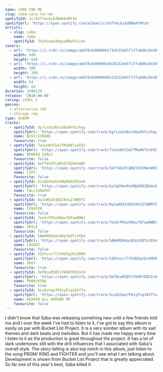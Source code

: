 ```yaml
---
name: CARE FOR ME
slug: saba-care-for-me
spotifyId: 1crhG7YecAj6ZN0AAYMYsb
spotifyUrl: 'https://open.spotify.com/album/1crhG7YecAj6ZN0AAYMYsb'
artists:
  - slug: saba
    name: Saba
    spotifyId: 7Hjbimq43OgxaBRpFXic4x
covers:
  - url: 'https://i.scdn.co/image/ab67616d0000b273d132de5f1ffa8d6c8e38fdcf'
    width: 640
    height: 640
  - url: 'https://i.scdn.co/image/ab67616d00001e02d132de5f1ffa8d6c8e38fdcf'
    width: 300
    height: 300
  - url: 'https://i.scdn.co/image/ab67616d00004851d132de5f1ffa8d6c8e38fdcf'
    width: 64
    height: 64
duration: 2500129
release: '2018-04-05'
rating: LEVEL_2
genres:
  - alternative r&b
  - chicago rap
type: ALBUM
tracks:
  - spotifyId: 5grLxdzdEocGbwXhYLohqy
    spotifyUrl: 'https://open.spotify.com/track/5grLxdzdEocGbwXhYLohqy'
    name: BUSY/SIRENS
    favourite: true
  - spotifyId: 7a1unWJCbdJfMuN4TosE92
    spotifyUrl: 'https://open.spotify.com/track/7a1unWJCbdJfMuN4TosE92'
    name: BROKEN GIRLS
    favourite: false
  - spotifyId: 5m7T46ZFLWKE5YOIN4nW0h
    spotifyUrl: 'https://open.spotify.com/track/5m7T46ZFLWKE5YOIN4nW0h'
    name: LIFE
    favourite: false
  - spotifyId: 6z2qhhmoRzUMp0GDZN2mnb
    spotifyUrl: 'https://open.spotify.com/track/6z2qhhmoRzUMp0GDZN2mnb'
    name: CALLIGRAPHY
    favourite: true
  - spotifyId: 0qJw8E4X3QGCRoSZ7WBRT5
    spotifyUrl: 'https://open.spotify.com/track/0qJw8E4X3QGCRoSZ7WBRT5'
    name: FIGHTER
    favourite: false
  - spotifyId: 7eukrPH1wVWau7bFawBWWJ
    spotifyUrl: 'https://open.spotify.com/track/7eukrPH1wVWau7bFawBWWJ'
    name: SMILE
    favourite: false
  - spotifyId: 5AW4RDHdacNVptKdTxtE64
    spotifyUrl: 'https://open.spotify.com/track/5AW4RDHdacNVptKdTxtE64'
    name: LOGOUT
    favourite: false
  - spotifyId: 5IDYvxc7lTXdEOqJEvGM5R
    spotifyUrl: 'https://open.spotify.com/track/5IDYvxc7lTXdEOqJEvGM5R'
    name: GREY
    favourite: true
  - spotifyId: 3mTBcwM1BTiF6HR7D0SIcH
    spotifyUrl: 'https://open.spotify.com/track/3mTBcwM1BTiF6HR7D0SIcH'
    name: PROM/KING
    favourite: true
  - spotifyId: 5LuOzhwp7P8iyPiq18XfYa
    spotifyUrl: 'https://open.spotify.com/track/5LuOzhwp7P8iyPiq18XfYa'
    name: HEAVEN ALL AROUND ME
    favourite: false
---
```

I didn't know that Saba was releasing something new until a few friends told me and I over
the week I've had to listen to it, I've got to say this album is easily on par with Bucket
List Project. It is a very somber album with its sad themes and dark beats and melodies.
But it has made me happy every time I listen to it as the production is great throughout
the project. It has a lot of dark undertones still with the drill influences that I
associated with Saba's overall style. The story-telling is also top notch in this album,
just listen to the song PROM/ KING and FIGHTER and you'll see what I am talking about.
Development is shown from Bucket List Project that is greatly appreciated. So far one of
this year's best, Saba killed it.

